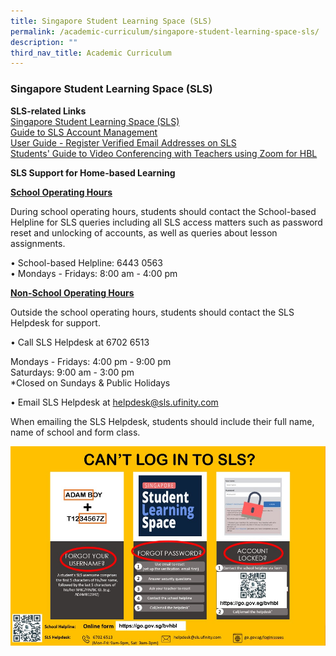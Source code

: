 ```yaml
---
title: Singapore Student Learning Space (SLS)
permalink: /academic-curriculum/singapore-student-learning-space-sls/
description: ""
third_nav_title: Academic Curriculum
---
```

### Singapore Student Learning Space (SLS)

**SLS-related Links** <br>
[Singapore Student Learning Space (SLS)](https://vle.learning.moe.edu.sg/login) <br>
[Guide to SLS Account Management](/files/SLS%20Account%20Management%20-%20Guide%20for%20Sec%201%20Students.pdf) <br>
[User Guide - Register Verified Email Addresses on SLS](/files/User%20Guide%20-%20Register%20Verified%20Email%20Address.pdf) <br>
[Students' Guide to Video Conferencing with Teachers using Zoom for HBL](/files/Students'%20Guide%20to%20Video%20Conferencing%20with%20Teachers%20Using%20Zoom%20for%20HBL%20(20March2020).pdf)


**SLS Support for Home-based Learning**

**<u>School Operating Hours</u>** 

During school operating hours, students should contact the School-based Helpline for SLS queries including all SLS access matters such as password reset and unlocking of accounts, as well as queries about lesson assignments. 

•	School-based Helpline: 6443 0563 <br>
•	Mondays - Fridays: 8:00 am - 4:00 pm


**<u>Non-School Operating Hours</u>** 

Outside the school operating hours, students should contact the SLS Helpdesk for support.
 
•	Call SLS Helpdesk at 6702 6513 <br>

Mondays - Fridays: 4:00 pm - 9:00 pm <br>
Saturdays: 9:00 am - 3:00 pm <br>
*Closed on Sundays &amp; Public Holidays

•	Email SLS Helpdesk at helpdesk@sls.ufinity.com

When emailing the SLS Helpdesk, students should include their full name, name of school and form class.

![SLS helpline](/images/slshelpline.jpg)
